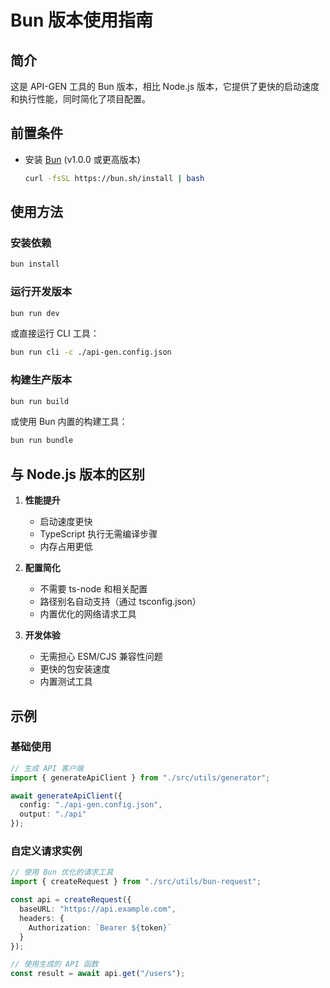 # Bun 版本使用指南

## 简介

这是 API-GEN 工具的 Bun 版本，相比 Node.js 版本，它提供了更快的启动速度和执行性能，同时简化了项目配置。

## 前置条件

- 安装 [Bun](https://bun.sh/) (v1.0.0 或更高版本)
  ```bash
  curl -fsSL https://bun.sh/install | bash
  ```

## 使用方法

### 安装依赖

```bash
bun install
```

### 运行开发版本

```bash
bun run dev
```

或直接运行 CLI 工具：

```bash
bun run cli -c ./api-gen.config.json
```

### 构建生产版本

```bash
bun run build
```

或使用 Bun 内置的构建工具：

```bash
bun run bundle
```

## 与 Node.js 版本的区别

1. **性能提升**
   - 启动速度更快
   - TypeScript 执行无需编译步骤
   - 内存占用更低

2. **配置简化**
   - 不需要 ts-node 和相关配置
   - 路径别名自动支持（通过 tsconfig.json）
   - 内置优化的网络请求工具

3. **开发体验**
   - 无需担心 ESM/CJS 兼容性问题
   - 更快的包安装速度
   - 内置测试工具

## 示例

### 基础使用

```typescript
// 生成 API 客户端
import { generateApiClient } from "./src/utils/generator";

await generateApiClient({
  config: "./api-gen.config.json",
  output: "./api"
});
```

### 自定义请求实例

```typescript
// 使用 Bun 优化的请求工具
import { createRequest } from "./src/utils/bun-request";

const api = createRequest({
  baseURL: "https://api.example.com",
  headers: {
    Authorization: `Bearer ${token}`
  }
});

// 使用生成的 API 函数
const result = await api.get("/users");
```
